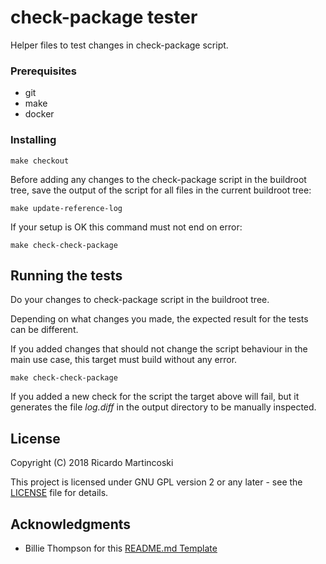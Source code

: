 # check-package tester

Helper files to test changes in check-package script.

### Prerequisites

* git
* make
* docker

### Installing

```
make checkout
```

Before adding any changes to the check-package script in the buildroot tree,
save the output of the script for all files in the current buildroot tree:
```
make update-reference-log
```

If your setup is OK this command must not end on error:
```
make check-check-package
```

## Running the tests

Do your changes to check-package script in the buildroot tree.

Depending on what changes you made, the expected result for the tests can be
different.

If you added changes that should not change the script behaviour in the main use
case, this target must build without any error.
```
make check-check-package
```

If you added a new check for the script the target above will fail, but it
generates the file *log.diff* in the output directory to be manually inspected.

## License

Copyright (C) 2018  Ricardo Martincoski

This project is licensed under GNU GPL version 2 or any later - see the
[LICENSE](LICENSE) file for details.

## Acknowledgments

* Billie Thompson for this [README.md Template](https://gist.github.com/PurpleBooth/109311bb0361f32d87a2)

